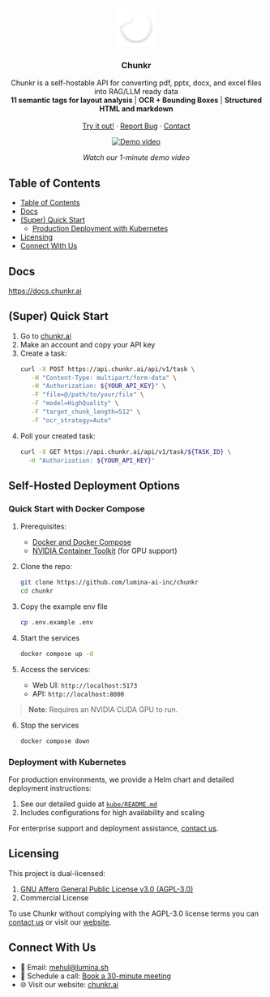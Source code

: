 <br />
<div align="center">
  <a href="https://github.com/lumina-ai-inc/chunkr">
    <img src="images/logo.svg" alt="Logo" width="80" height="80">
  </a>

<h3 align="center">Chunkr</h3>

  <p align="center">
    Chunkr is a self-hostable API for converting pdf, pptx, docx, and excel files into RAG/LLM ready data
    <br />
    <b>11 semantic tags for layout analysis</b> | <b>OCR + Bounding Boxes</b> | <b>Structured HTML and markdown</b>
    <br />
    <br />
    <a href="https://www.chunkr.ai">Try it out!</a>
    ·
    <a href="https://github.com/lumina-ai-inc/chunkr/issues/new">Report Bug</a>
    ·
    <a href="#connect-with-us">Contact</a>
  </p>
</div>


<div align="center">
  <a href="https://www.youtube.com/watch?v=PcVuzqi_hqo" width="1200" height="720">
    <img src="https://img.youtube.com/vi/PcVuzqi_hqo/maxresdefault.jpg" alt="Demo video" style="bor">
  </a>
  <p><i>Watch our 1-minute demo video</i></p>
</div>

## Table of Contents
- [Table of Contents](#table-of-contents)
- [Docs](#docs)
- [(Super) Quick Start](#super-quick-start)
  - [Production Deployment with Kubernetes](#production-deployment-with-kubernetes)
- [Licensing](#licensing)
- [Connect With Us](#connect-with-us)

## Docs

https://docs.chunkr.ai

## (Super) Quick Start

1. Go to [chunkr.ai](https://www.chunkr.ai) 
2. Make an account and copy your API key
3. Create a task:
   ```bash
   curl -X POST https://api.chunkr.ai/api/v1/task \
      -H "Content-Type: multipart/form-data" \
      -H "Authorization: ${YOUR_API_KEY}" \
      -F "file=@/path/to/your/file" \
      -F "model=HighQuality" \
      -F "target_chunk_length=512" \
      -F "ocr_strategy=Auto"
   ```
4. Poll your created task:
    ```bash
   curl -X GET https://api.chunkr.ai/api/v1/task/${TASK_ID} \
      -H "Authorization: ${YOUR_API_KEY}"
   ```

## Self-Hosted Deployment Options

### Quick Start with Docker Compose
1. Prerequisites:
   - [Docker and Docker Compose](https://docs.docker.com/get-docker/)
   - [NVIDIA Container Toolkit](https://docs.nvidia.com/datacenter/cloud-native/container-toolkit/install-guide.html) (for GPU support)

2. Clone the repo:
    ```bash
    git clone https://github.com/lumina-ai-inc/chunkr
    cd chunkr
    ```

3. Copy the example env file
   ```bash
   cp .env.example .env
   ```

4. Start the services
   ```bash
   docker compose up -d
   ```

5. Access the services:
   - Web UI: `http://localhost:5173`
   - API: `http://localhost:8000`

> **Note**: Requires an NVIDIA CUDA GPU to run.

6. Stop the services
   ```bash
   docker compose down
   ```

### Deployment with Kubernetes
For production environments, we provide a Helm chart and detailed deployment instructions:
1. See our detailed guide at [`kube/README.md`](kube/README.md)
2. Includes configurations for high availability and scaling

For enterprise support and deployment assistance, [contact us](mailto:mehul@lumina.sh).

## Licensing

This project is dual-licensed:

1. [GNU Affero General Public License v3.0 (AGPL-3.0)](LICENSE)
2. Commercial License

To use Chunkr without complying with the AGPL-3.0 license terms you can [contact us](mailto:mehul@lumina.sh) or visit our [website](https://chunkr.ai).

## Connect With Us
- 📧 Email: [mehul@lumina.sh](mailto:mehul@lumina.sh)
- 📅 Schedule a call: [Book a 30-minute meeting](https://cal.com/mehulc/30min)
- 🌐 Visit our website: [chunkr.ai](https://chunkr.ai)
